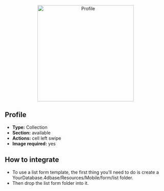 <p align="center"><img src="https://developer.4d.com/4d-for-ios/docs/assets/en/templates/Profile-List-form.gif" alt="Profile" height="auto" width="300"></p>

## Profile

* **Type:** Collection
* **Section:** available
* **Actions:** cell left swipe
* **Image required:** yes

## How to integrate

* To use a list form template, the first thing you'll need to do is create a YourDatabase.4dbase/Resources/Mobile/form/list folder.
* Then drop the list form folder into it.
